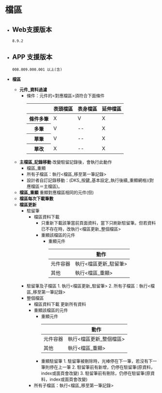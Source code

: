 # 檔區

* ## Web支援版本
  
      8.9.2

* ## APP 支援版本

      008.009.000.001 以上(含)

* __檔區__
  * __元件\_資料過濾__
    * 條件：元件的<對應檔區>須符合下面條件
      <table>
          <thead>
              <th></th>
              <th>表頭檔區</th>
              <th>表身檔區</th>
              <th>延伸檔區</th>
          </thead>
          <tbody>
              <tr>
                  <th>條件多筆</th>
                  <td>X</td>
                  <td>V</td>
                  <td>X</td>
              </tr>
              <tr>
                  <th>多筆</th>
                  <td>V</td>
                  <td>--</td>
                  <td>X</td>
              </tr>
              <tr>
                  <th>單筆</th>
                  <td>V</td>
                  <td>--</td>
                  <td>X</td>
              </tr>
              <tr>
                  <th>單改</th>
                  <td>X</td>
                  <td>--</td>
                  <td>X</td>
              </tr>
          </tbody>
      </table>
  * __主檔區\_記錄移動__
        改變駐留記錄後，會執行此動作
    * 檔區_重顯
    * 所有子檔區：執行<檔區_移至第一筆記錄>
    * 設計者自訂記錄移動：(DKS_按鍵_基本設定_執行後續_重顯網格)(對應檔區＝主檔區)。
  * __檔區\_重顯__
        重顯對應檔區相同的元件(但)
  * __檔區每次下載筆數__
  * __檔區更新__
    * 駐留筆
      * 檔區資料下載
        * 只重新下載該筆當前頁面資料，當下只刷新駐留筆。但若資料已不存在時，改執行<檔區更新_整個檔區>
        * 重顯該檔區的元件
          * 重顯元件
            <table>
              <thead>
                  <th></th>
                  <th>動作</th>
              </thead>
              <tbody>
                  <tr>
                      <td>元件容器</td>
                      <td>執行<檔區更新_駐留筆></td>
                  </tr>
                  <tr>
                      <td>其他</td>
                      <td>執行<檔區_重顯></td>
                  </tr>
              </tbody>
            </table>
    * 駐留筆及子檔區
          1. 執行<檔區更新_駐留筆>
          2. 所有子檔區：執行<檔區_移至第一筆記錄>
    * 整個檔區
      * 檔區資料下載
            更新所有資料
      * 重顯該檔區的元件
        * 重顯元件
            <table>
              <thead>
                  <th></th>
                  <th>動作</th>
              </thead>
              <tbody>
                  <tr>
                      <td>元件容器</td>
                      <td>執行<檔區更新_整個檔區></td>
                  </tr>
                  <tr>
                      <td>其他</td>
                      <td>執行<檔區_重顯></td>
                  </tr>
              </tbody>
            </table>
        * 重顯駐留筆
              1. 駐留筆被刪除時，光棒停在下一筆，若沒有下一筆則停在上一筆
              2. 駐留筆前有新增，仍停在駐留筆(原資料，index或面頁會改變)
              3. 駐留筆前有刪除，仍停在駐留筆(原資料，index或面頁會改變)
      * 所有子檔區：執行<檔區_移至第一筆記錄>
